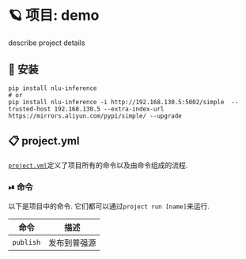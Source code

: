 <!-- PROJECT: AUTO-GENERATED DOCS START (do not remove) -->

# 🪐 项目: demo

describe project details

## 🚀 安装
```
pip install nlu-inference
# or
pip install nlu-inference -i http://192.168.130.5:5002/simple  --trusted-host 192.168.130.5 --extra-index-url https://mirrors.aliyun.com/pypi/simple/ --upgrade
```

## 📋 project.yml

[`project.yml`](project.yml)定义了项目所有的命令以及由命令组成的流程. 

### ⏯ 命令

以下是项目中的命令. 它们都可以通过`project run [name]`来运行.

| 命令 | 描述 |
| --- | --- |
| `publish` | 发布到普强源 |

<!-- PROJECT: AUTO-GENERATED DOCS END (do not remove) -->